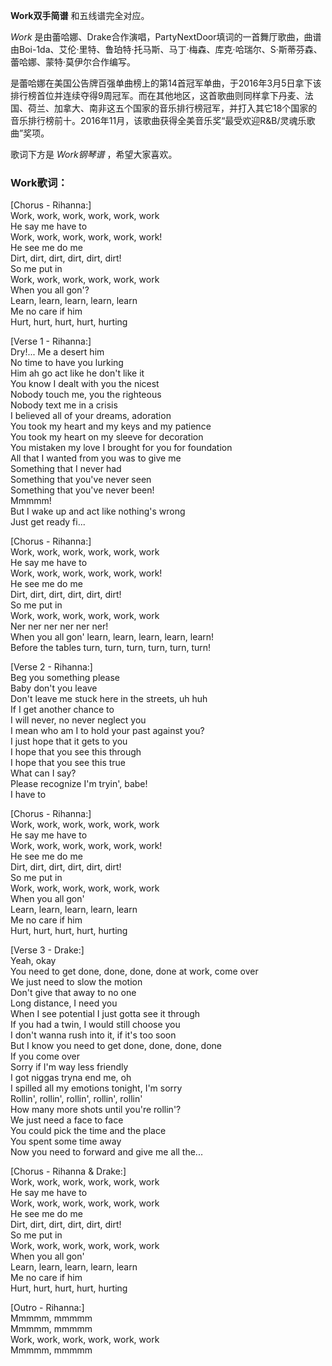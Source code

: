 

**Work双手简谱** 和五线谱完全对应。

_Work_
是由蕾哈娜、Drake合作演唱，PartyNextDoor填词的一首舞厅歌曲，曲谱由Boi-1da、艾伦·里特、鲁珀特·托马斯、马丁·梅森、库克·哈瑞尔、S·斯蒂芬森、蕾哈娜、蒙特·莫伊尔合作编写。

是蕾哈娜在美国公告牌百强单曲榜上的第14首冠军单曲，于2016年3月5日拿下该排行榜首位并连续夺得9周冠军。而在其他地区，这首歌曲则同样拿下丹麦、法国、荷兰、加拿大、南非这五个国家的音乐排行榜冠军，并打入其它18个国家的音乐排行榜前十。2016年11月，该歌曲获得全美音乐奖“最受欢迎R&B/灵魂乐歌曲”奖项。

歌词下方是 _Work钢琴谱_ ，希望大家喜欢。

### Work歌词：

[Chorus - Rihanna:]  
Work, work, work, work, work, work  
He say me have to  
Work, work, work, work, work, work!  
He see me do me  
Dirt, dirt, dirt, dirt, dirt, dirt!  
So me put in  
Work, work, work, work, work, work  
When you all gon'?  
Learn, learn, learn, learn, learn  
Me no care if him  
Hurt, hurt, hurt, hurt, hurting

[Verse 1 - Rihanna:]  
Dry!... Me a desert him  
No time to have you lurking  
Him ah go act like he don't like it  
You know I dealt with you the nicest  
Nobody touch me, you the righteous  
Nobody text me in a crisis  
I believed all of your dreams, adoration  
You took my heart and my keys and my patience  
You took my heart on my sleeve for decoration  
You mistaken my love I brought for you for foundation  
All that I wanted from you was to give me  
Something that I never had  
Something that you've never seen  
Something that you've never been!  
Mmmmm!  
But I wake up and act like nothing's wrong  
Just get ready fi...

[Chorus - Rihanna:]  
Work, work, work, work, work, work  
He say me have to  
Work, work, work, work, work, work!  
He see me do me  
Dirt, dirt, dirt, dirt, dirt, dirt!  
So me put in  
Work, work, work, work, work, work  
Ner ner ner ner ner ner!  
When you all gon' learn, learn, learn, learn, learn!  
Before the tables turn, turn, turn, turn, turn, turn!

[Verse 2 - Rihanna:]  
Beg you something please  
Baby don't you leave  
Don't leave me stuck here in the streets, uh huh  
If I get another chance to  
I will never, no never neglect you  
I mean who am I to hold your past against you?  
I just hope that it gets to you  
I hope that you see this through  
I hope that you see this true  
What can I say?  
Please recognize I'm tryin', babe!  
I have to

[Chorus - Rihanna:]  
Work, work, work, work, work, work  
He say me have to  
Work, work, work, work, work, work!  
He see me do me  
Dirt, dirt, dirt, dirt, dirt, dirt!  
So me put in  
Work, work, work, work, work, work  
When you all gon'  
Learn, learn, learn, learn, learn  
Me no care if him  
Hurt, hurt, hurt, hurt, hurting

[Verse 3 - Drake:]  
Yeah, okay  
You need to get done, done, done, done at work, come over  
We just need to slow the motion  
Don't give that away to no one  
Long distance, I need you  
When I see potential I just gotta see it through  
If you had a twin, I would still choose you  
I don't wanna rush into it, if it's too soon  
But I know you need to get done, done, done, done  
If you come over  
Sorry if I'm way less friendly  
I got niggas tryna end me, oh  
I spilled all my emotions tonight, I'm sorry  
Rollin', rollin', rollin', rollin', rollin'  
How many more shots until you're rollin'?  
We just need a face to face  
You could pick the time and the place  
You spent some time away  
Now you need to forward and give me all the...

[Chorus - Rihanna & Drake:]  
Work, work, work, work, work, work  
He say me have to  
Work, work, work, work, work, work  
He see me do me  
Dirt, dirt, dirt, dirt, dirt, dirt!  
So me put in  
Work, work, work, work, work, work  
When you all gon'  
Learn, learn, learn, learn, learn  
Me no care if him  
Hurt, hurt, hurt, hurt, hurting

[Outro - Rihanna:]  
Mmmmm, mmmmm  
Mmmmm, mmmmm  
Work, work, work, work, work, work  
Mmmmm, mmmmm

